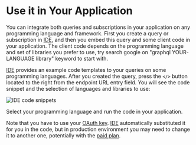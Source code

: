 # Use it in Your Application

You can integrate both queries and subscriptions in your application on any programming language and framework.
First you create a query or subscription in [IDE](/docs/ide/login), and then you embed this query
and some client code in your application. The client code depends on the programming language
and set of libraries you prefer to use, try search google on "graphql YOUR-LANGUAGE library" keyword to start with.


[IDE](/docs/ide/login) provides an example code templates to your queries 
on some programming languages. After you created the query, press the ```</>``` button
located to the right from the endpoint URL entry field. 
You will see the code snippet and the selection of languages and libraries to use:


![IDE code snippets](/img/ide/code_snippets.png)

Select your programming language and run the code in your application.

Note that you have to use your [OAuth key](/docs/start/authorisation/how-to-generate.md). [IDE](/docs/ide/login) automatically
substituted it for you in the code, but in production environment you may need to change it
to another one, potentially with the [paid plan](/docs/ide/paid).